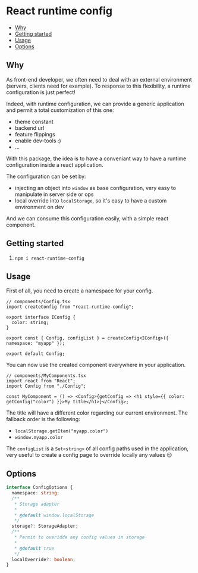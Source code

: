 # React runtime config

<!-- START doctoc generated TOC please keep comment here to allow auto update -->
<!-- DON'T EDIT THIS SECTION, INSTEAD RE-RUN doctoc TO UPDATE -->

- [Why](#why)
- [Getting started](#getting-started)
- [Usage](#usage)
- [Options](#options)

<!-- END doctoc generated TOC please keep comment here to allow auto update -->

## Why

As front-end developer, we often need to deal with an external environment (servers, clients need for example).
To response to this flexibility, a runtime configuration is just perfect!

Indeed, with runtime configuration, we can provide a generic application and permit a total customization of this one:

- theme constant
- backend url
- feature flippings
- enable dev-tools :)
- …

With this package, the idea is to have a conveniant way to have a runtime configuration inside a react application.

The configuration can be set by:

- injecting an object into `window` as base configuration, very easy to manipulate in server side or ops
- local override into `localStorage`, so it's easy to have a custom environment on dev

And we can consume this configuration easily, with a simple react component.

## Getting started

1. `npm i react-runtime-config`

## Usage

First of all, you need to create a namespace for your config.

```tsx
// components/Config.tsx
import createConfig from "react-runtime-config";

export interface IConfig {
  color: string;
}

export const { Config, configList } = createConfig<IConfig>({ namespace: "myapp" });

export default Config;
```

You can now use the created component everywhere in your application.

```tsx
// components/MyComponents.tsx
import react from "React";
import Config from "./Config";

const MyComponent = () => <Config>{getConfig => <h1 style={{ color: getConfig("color") }}>My title</h1>}</Config>;
```

The title will have a different color regarding our current environment.
The fallback order is the following:

- `localStorage.getItem("myapp.color")`
- `window.myapp.color`

The `configList` is a `Set<string>` of all config paths used in the application, very useful to create a config page to override locally any values :wink:

## Options

```ts
interface ConfigOptions {
  namespace: string;
  /**
   * Storage adapter
   *
   * @default window.localStorage
   */
  storage?: StorageAdapter;
  /**
   * Permit to overidde any config values in storage
   *
   * @default true
   */
  localOverride?: boolean;
}
```
